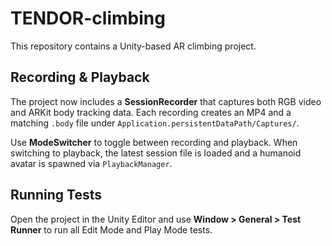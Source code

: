 # TENDOR-climbing

This repository contains a Unity-based AR climbing project.

## Recording & Playback

The project now includes a **SessionRecorder** that captures both RGB video and
ARKit body tracking data. Each recording creates an MP4 and a matching `.body`
file under `Application.persistentDataPath/Captures/`.

Use **ModeSwitcher** to toggle between recording and playback. When switching
to playback, the latest session file is loaded and a humanoid avatar is spawned
via `PlaybackManager`.

## Running Tests

Open the project in the Unity Editor and use **Window > General > Test Runner** to run all Edit Mode and Play Mode tests.
